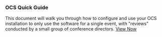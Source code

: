 
### OCS Quick Guide

 This document will walk you through how to configure and use your OCS installation to only use the software for a single event, with "reviews" conducted by a small group of conference directors. [View Now](/ocs-quick-guide/)